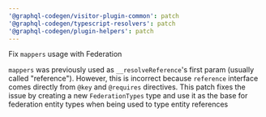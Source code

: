 ```yaml
---
'@graphql-codegen/visitor-plugin-common': patch
'@graphql-codegen/typescript-resolvers': patch
'@graphql-codegen/plugin-helpers': patch
---
```


Fix `mappers` usage with Federation

`mappers` was previously used as `__resolveReference`'s first param (usually called "reference"). However, this is incorrect because `reference` interface comes directly from `@key` and `@requires` directives. This patch fixes the issue by creating a new `FederationTypes` type and use it as the base for federation entity types when being used to type entity references
